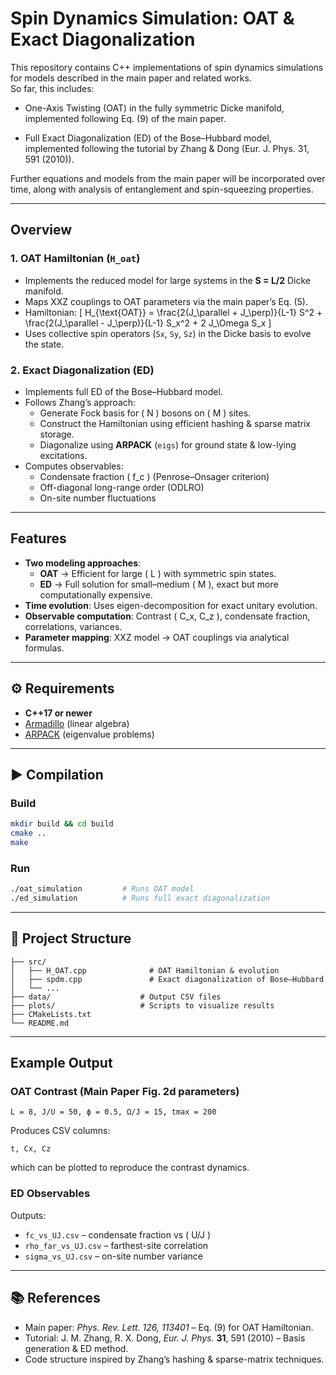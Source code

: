 # Spin Dynamics Simulation: OAT & Exact Diagonalization

This repository contains C++ implementations of spin dynamics simulations for models described in the main paper and related works.  
So far, this includes:

- One-Axis Twisting (OAT) in the fully symmetric Dicke manifold, implemented following Eq. (9) of the main paper.

- Full Exact Diagonalization (ED) of the Bose–Hubbard model, implemented following the tutorial by Zhang & Dong (Eur. J. Phys. 31, 591 (2010)).

Further equations and models from the main paper will be incorporated over time, along with analysis of entanglement and spin-squeezing properties.

---

## Overview

### **1. OAT Hamiltonian (`H_oat`)**
- Implements the reduced model for large systems in the **S = L/2** Dicke manifold.
- Maps XXZ couplings to OAT parameters via the main paper’s Eq. (5).
- Hamiltonian:
  \[
  H_{\text{OAT}} = \frac{2(J_\parallel + J_\perp)}{L-1} S^2 + \frac{2(J_\parallel - J_\perp)}{L-1} S_x^2 + 2 J_\Omega S_x
  \]
- Uses collective spin operators (`Sx`, `Sy`, `Sz`) in the Dicke basis to evolve the state.

### **2. Exact Diagonalization (ED)**
- Implements full ED of the Bose–Hubbard model.
- Follows Zhang’s approach:
  - Generate Fock basis for \( N \) bosons on \( M \) sites.
  - Construct the Hamiltonian using efficient hashing & sparse matrix storage.
  - Diagonalize using **ARPACK** (`eigs`) for ground state & low-lying excitations.
- Computes observables:
  - Condensate fraction \( f_c \) (Penrose–Onsager criterion)
  - Off-diagonal long-range order (ODLRO)
  - On-site number fluctuations

---

## Features

- **Two modeling approaches**:
  - **OAT** → Efficient for large \( L \) with symmetric spin states.
  - **ED** → Full solution for small–medium \( M \), exact but more computationally expensive.
- **Time evolution**: Uses eigen-decomposition for exact unitary evolution.
- **Observable computation**: Contrast \( C_x, C_z \), condensate fraction, correlations, variances.
- **Parameter mapping**: XXZ model → OAT couplings via analytical formulas.

---

## ⚙️ Requirements

- **C++17 or newer**
- [Armadillo](http://arma.sourceforge.net/) (linear algebra)
- [ARPACK](https://www.caam.rice.edu/software/ARPACK/) (eigenvalue problems)

---

## ▶️ Compilation

### **Build**
```bash
mkdir build && cd build
cmake ..
make
```

### **Run**
```bash
./oat_simulation         # Runs OAT model
./ed_simulation          # Runs full exact diagonalization
```

---

## 📂 Project Structure

```
├── src/
│   ├── H_OAT.cpp              # OAT Hamiltonian & evolution
│   ├── spdm.cpp               # Exact diagonalization of Bose–Hubbard
│   └── ...
├── data/                    # Output CSV files
├── plots/                   # Scripts to visualize results
├── CMakeLists.txt
└── README.md
```

---

##  Example Output

### OAT Contrast (Main Paper Fig. 2d parameters)
```
L = 8, J/U = 50, ϕ = 0.5, Ω/J = 15, tmax = 200
```
Produces CSV columns:
```
t, Cx, Cz
```
which can be plotted to reproduce the contrast dynamics.

### ED Observables
Outputs:
- `fc_vs_UJ.csv` – condensate fraction vs \( U/J \)
- `rho_far_vs_UJ.csv` – farthest-site correlation
- `sigma_vs_UJ.csv` – on-site number variance

---

## 📚 References

- Main paper: *Phys. Rev. Lett. 126, 113401* – Eq. (9) for OAT Hamiltonian.  
- Tutorial: J. M. Zhang, R. X. Dong, *Eur. J. Phys.* **31**, 591 (2010) – Basis generation & ED method.  
- Code structure inspired by Zhang’s hashing & sparse-matrix techniques.
